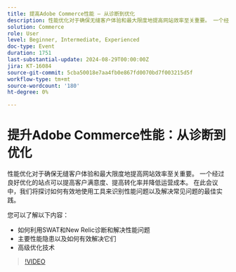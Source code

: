 ```yaml
---
title: 提高Adobe Commerce性能 — 从诊断到优化
description: 性能优化对于确保无缝客户体验和最大限度地提高网站效率至关重要。 一个经过良好优化的站点可以提高客户满意度、提高转化率并降低运营成本。 在此会议中，我们将探讨如何有效地使用工具来识别性能问题以及解决常见问题的最佳实践。 您可以期待学习 — 如何利用SWAT和New Relic诊断和解决性能问题关键性能隐患以及如何有效解决它们高级优化技术
solution: Commerce
role: User
level: Beginner, Intermediate, Experienced
doc-type: Event
duration: 1751
last-substantial-update: 2024-08-29T00:00:00Z
jira: KT-16084
source-git-commit: 5cba50018e7aa4fb0e867fd0070bd7f003215d5f
workflow-type: tm+mt
source-wordcount: '180'
ht-degree: 0%

---
```



# 提升Adobe Commerce性能：从诊断到优化

性能优化对于确保无缝客户体验和最大限度地提高网站效率至关重要。 一个经过良好优化的站点可以提高客户满意度、提高转化率并降低运营成本。 在此会议中，我们将探讨如何有效地使用工具来识别性能问题以及解决常见问题的最佳实践。

您可以了解以下内容：

* 如何利用SWAT和New Relic诊断和解决性能问题
* 主要性能隐患以及如何有效解决它们
* 高级优化技术

>[!VIDEO](https://video.tv.adobe.com/v/3433148/?learn=on)
